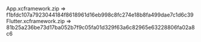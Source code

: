 App.xcframework.zip => f1bfdc107a7923044184f8618961d16eb998c8fc274e18b8fa499dae7c1d6c39
Flutter.xcframework.zip => 81b25a236be73d17ba052b7f9c05fa01d329f63a6c82965e63228806fa02a8c6